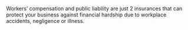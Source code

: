 Workers’ compensation and public liability are just 2 insurances that can protect your business against financial hardship due to workplace accidents, negligence or illness.
